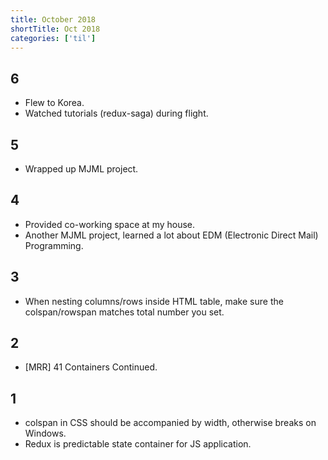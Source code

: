 ```yaml
---
title: October 2018
shortTitle: Oct 2018
categories: ['til']
---
```


## 6

- Flew to Korea.
- Watched tutorials (redux-saga) during flight.

## 5

- Wrapped up MJML project.

## 4

- Provided co-working space at my house.
- Another MJML project, learned a lot about EDM (Electronic Direct Mail) Programming.

## 3

- When nesting columns/rows inside HTML table, make sure the colspan/rowspan matches total number you set.

## 2

- [MRR] 41 Containers Continued.

## 1

- colspan in CSS should be accompanied by width, otherwise breaks on Windows.
- Redux is predictable state container for JS application.
